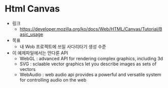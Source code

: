 # Html Canvas 
* 링크
    - https://developer.mozilla.org/ko/docs/Web/HTML/Canvas/Tutorial/Basic_usage
* 목표
    - 내 Wob 프로젝트에 쓰일 사다리타기 생성 수준
* 이 예제파일에서는 안다룬 API
    - WebGL : advanced API for rendering complex graphics, including 3d
    - SVG : sclaable vector graphics let you describe images as sets of vectors
    - WebAudio : web audio api provides a powerful and versatile system for controlling audio on the web